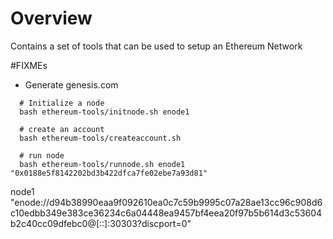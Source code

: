 # Overview
Contains a set of tools that can be used to setup an Ethereum Network

#FIXMEs
 - Generate genesis.com

```
  # Initialize a node
  bash ethereum-tools/initnode.sh enode1

  # create an account
  bash ethereum-tools/createaccount.sh

  # run node
  bash ethereum-tools/runnode.sh enode1 "0x0188e5f8142202bd3b422dfca7fe02ebe7a93d81"
```

node1
"enode://d94b38990eaa9f092610ea0c7c59b9995c07a28ae13cc96c908d6c10edbb349e383ce36234c6a04448ea9457bf4eea20f97b5b614d3c53604b2c40cc09dfebc0@[::]:30303?discport=0"
